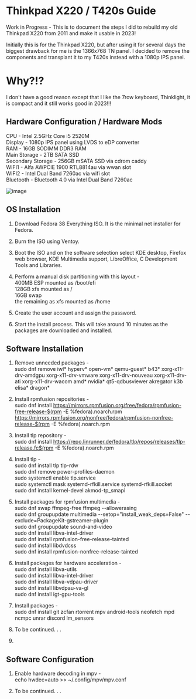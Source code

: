 # Thinkpad X220 / T420s Guide
Work in Progress - This is to document the steps I did to rebuild my old Thinkpad X220 from 2011 and make it usable in 2023!

Initially this is for the Thinkpad X220, but after using it for several days the biggest drawback for me is the 1366x768 TN panel. I decided to remove the components and transplant it to my T420s instead with a 1080p IPS panel.

# Why?!?
I don't have a good reason except that I like the 7row keyboard, Thinklight, it is compact and it still works good in 2023!!!

## Hardware Configuration / Hardware Mods
CPU - Intel 2.5GHz Core i5 2520M \
Display - 1080p IPS panel using LVDS to eDP converter \
RAM - 16GB SODIMM DDR3 RAM \
Main Storage - 2TB SATA SSD \
Secondary Storage - 256GB mSATA SSD via cdrom caddy \
WIFI1 - Alfa AWPCIE 1900 RTL8814au via wwan slot \
WIFI2 - Intel Dual Band 7260ac via wifi slot \
Bluetooth - Bluetooth 4.0 via Intel Dual Band 7260ac

![image](https://github.com/ryanrudolfoba/Thinkpad-X220-Guide/assets/98122529/1c1b878c-5d0b-4d88-a83b-71b9db25f4c5)


## OS Installation
1. Download Fedora 38 Everything ISO. It is the minimal net installer for Fedora.

2. Burn the ISO using Ventoy.

3. Boot the ISO and on the software selection select KDE desktop, Firefox web browser, KDE Multimedia support, LibreOffice, C Development Tools and Libraries.

4. Perform a manual disk partitioning with this layout - \
   400MB ESP mounted as /boot/efi \
   128GB xfs mounted as / \
   16GB swap \
   the remaining as xfs mounted as /home

5. Create the user account and assign the password.

6. Start the install process. This will take around 10 minutes as the packages are downloaded and installed.


## Software Installation
1. Remove unneeded packages - \
   sudo dnf remove iwl* hyperv* open-vm* qemu-guest* b43* xorg-x11-drv-amdgpu xorg-x11-drv-vmware xorg-x11-drv-nouveau xorg-x11-drv-ati xorg-x11-drv-wacom amd* nvidia* qt5-qdbusviewer akregator k3b elisa* dragon*

2. Install rpmfusion repositories - \
   sudo dnf install https://mirrors.rpmfusion.org/free/fedora/rpmfusion-free-release-$(rpm -E %fedora).noarch.rpm https://mirrors.rpmfusion.org/nonfree/fedora/rpmfusion-nonfree-release-$(rpm -E %fedora).noarch.rpm

3. Install tlp repository - \
   sudo dnf install https://repo.linrunner.de/fedora/tlp/repos/releases/tlp-release.fc$(rpm -E %fedora).noarch.rpm
   
4. Install tlp - \
   sudo dnf install tlp tlp-rdw \
   sudo dnf remove power-profiles-daemon \
   sudo systemctl enable tlp.service \
   sudo systemctl mask systemd-rfkill.service systemd-rfkill.socket \
   sudo dnf install kernel-devel akmod-tp_smapi
   
5. Install packages for rpmfusion multimedia - \
   sudo dnf swap ffmpeg-free ffmpeg --allowerasing \
   sudo dnf groupupdate multimedia --setop="install_weak_deps=False" --exclude=PackageKit-gstreamer-plugin \
   sudo dnf groupupdate sound-and-video \
   sudo dnf install libva-intel-driver \
   sudo dnf install rpmfusion-free-release-tainted \
   sudo dnf install libdvdcss \
   sudo dnf install rpmfusion-nonfree-release-tainted

6. Install packages for hardware acceleration - \
   sudo dnf install libva-utils \
   sudo dnf install libva-intel-driver \
   sudo dnf install libva-vdpau-driver \
   sudo dnf install libvdpau-va-gl \
   sudo dnf install igt-gpu-tools
   
8. Install packages -\
   sudo dnf install git zcfan rtorrent mpv android-tools neofetch mpd ncmpc unrar discord lm_sensors
   
9. To be continued. . .
10. 

## Software Configuration
1. Enable hardware decoding in mpv - \
   echo hwdec=auto >> ~/.config/mpv/mpv.conf
   
3. To be continued. . .
